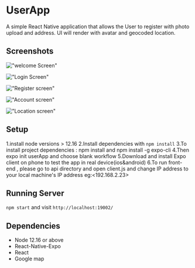 # UserApp

A simple React Native application that allows the User to register with photo upload and address. UI will render with avatar and geocoded location.

## Screenshots

!["welcome Screen"](https://github.com/Meghanath91/UserApp/blob/master/app/assets/welcome.jpg)

!["Login Screen"](https://github.com/Meghanath91/UserApp/blob/master/app/assets/login.jpg)

!["Register screen"](https://github.com/Meghanath91/UserApp/blob/master/app/assets/register.jpg)

!["Account screen"](https://github.com/Meghanath91/UserApp/blob/master/app/assets/user.jpg)

!["Location screen"](https://github.com/Meghanath91/UserApp/blob/master/app/assets/map.jpg)

## Setup

1.install node versions > 12.16
2.Install dependencies with `npm install`
3.To install project dependencies : npm install and npm install -g expo-cli
4.Then expo init userApp and choose blank workflow
5.Download and install Expo client on phone to test the app in real device(ios&android)
6.To run front-end , please go to api directory and open client.js and change IP address to your local machine's IP address eg:<192.168.2.23>

## Running Server

`npm start` and visit `http://localhost:19002/`

## Dependencies

- Node 12.16 or above
- React-Native-Expo
- React
- Google map
